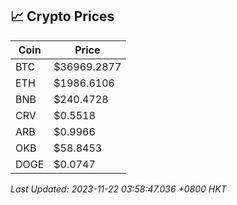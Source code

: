 ## 📈 Crypto Prices

| Coin | Price |
| ---- | ----- |
| BTC | $36969.2877 |
| ETH | $1986.6106 |
| BNB | $240.4728 |
| CRV | $0.5518 |
| ARB | $0.9966 |
| OKB | $58.8453 |
| DOGE | $0.0747 |

_Last Updated: 2023-11-22 03:58:47.036 +0800 HKT_